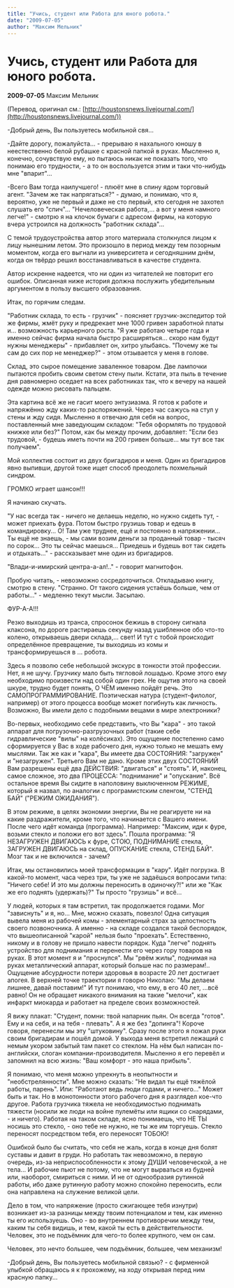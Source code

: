 ```yaml
---
title: "Учись, студент или Работа для юного робота."
date: "2009-07-05"
author: "Максим Мельник"
---
```


# Учись, студент или Работа для юного робота.

**2009-07-05** Максим Мельник

(Перевод, оригинал см.: [http://houstonsnews.livejournal.com/](http://houstonsnews.livejournal.com/))

-Добрый день, Вы пользуетесь мобильной свя...

-Дайте дорогу, пожалуйста... - прерываю я нахального юношу в неестественно белой рубашке с красной папкой в руках. Мысленно я, конечно, сочувствую ему, но пытаюсь никак не показать того, что понимаю его трудности, - а то он воспользуется этим и таки что-нибудь мне "впарит"...

-Всего Вам тогда наилучшего! - плюёт мне в спину ядом торговый агент. "Зачем же так напрягаться?" - думаю, и понимаю, что я, вероятно, уже не первый и даже не сто первый, кто сегодня не захотел слушать его "спич"... "Нечеловеческая работа,... а вот у меня намного легче!" - смотрю я на клочок бумаги с адресом фирмы, на которую вчера устроился на должность "работник склада"...

С темой трудоустройства автор этого материала столкнулся лицом к лицу нынешним летом. Это произошло в период между тем позорным моментом, когда его выгнали из университета и сегодняшним днём, когда он твёрдо решил восстанавливаться в качестве студента.

Автор искренне надеется, что ни один из читателей не повторит его ошибок. Описанная ниже история должна послужить убедительным аргументом в пользу высшего образования.

Итак, по горячим следам.

"Работник склада, то есть - грузчик" - поясняет грузчик-экспедитор той же фирмы, жмёт руку и предрекает мне 1000 гривен заработной платы и... возможность карьерного роста. "Я уже работаю четыре года и именно сейчас фирма начала быстро расширяться... скоро нам будут нужны менеджеры" - прибавляет он, хитро улыбаясь. "Почему же ты сам до сих пор не менеджер?" - этом отзывается у меня в голове.

Склад, это сырое помещение заваленное товаром. Две лампочки пытаются пробить своим светом стену пыли. Кстати, эта пыль в течение дня равномерно оседает на всех работниках так, что к вечеру на нашей одежде можно рисовать пальцем.

Эта картина всё же не гасит моего энтузиазма. Я готов к работе и напряжённо жду каких-то распоряжений. Через час сажусь на стул у стены и жду сидя. Мысленно я отвечаю для себя на вопрос, поставленный мне заведующим складом: "Тебя оформлять по трудовой книжке или без?" Потом, как бы между прочим, добавляет: "Если без трудовой, - будешь иметь почти на 200 гривен больше... мы тут все так получаем".

Мой коллектив состоит из двух бригадиров и меня. Один из бригадиров явно выпивши, другой тоже ищет способ преодолеть похмельный синдром.

ГРОМКО играет шансон!!!

Я начинаю скучать.

"У нас всегда так - ничего не делаешь неделю, но нужно сидеть тут, - может приехать фура. Потом быстро грузишь товар и едешь в командировку... О! Там уже труднее, ещё и постоянно в напряжении... Ты ещё не знаешь, - мы сами возим деньги за проданный товар - тысяч по сорок... Это ты сейчас маешься... Приедешь и будешь вот так сидеть и отдыхать..." - рассказывает мне один из бригадиров.

"Влади-и-имирский центра-а-ал!.." - говорит магнитофон.

Пробую читать, - невозможно сосредоточиться. Откладываю книгу, смотрю в стену. "Странно. От такого сидения устаёшь больше, чем от работы..." - медленно текут мысли. Засыпаю.

ФУР-А-А!!!

Резко выходишь из транса, спросонок бежишь в сторону сигнала клаксона, по дороге растираешь секунду назад ушибленное обо что-то колено, открываешь двери склада,... свет! И тут с тобой происходит определённое превращение, ты выходишь из комы и трансформируешься в ... робота.

Здесь я позволю себе небольшой экскурс в тонкости этой профессии. Нет, я не шучу. Грузчику мало быть тягловой лошадью. Кроме этого ему необходимо произвести над собой один грех. Не ощутив этого на своей шкуре, трудно будет понять, О ЧЁМ именно пойдёт речь. Это САМОПРОГРАММИРОВАНИЕ. Поэтическая натура (студент-филолог, например) от этого процесса вообще может погибнуть как личность. Возможно, Вы имели дело с подобными вещами в мире электроники?

Во-первых, необходимо себе представить, что Вы "кара" - это такой аппарат для погрузочно-разгрузочных работ (такие себе гидравлические "вилы" на колёсиках). Это ощущение постепенно само сформируется у Вас в ходе рабочего дня, нужно только не мешать ему мыслями. Так же как и "кара", Вы имеете два СОСТОЯНИЯ: "загружен" и "незагружен". Третьего Вам не дано. Кроме этих двух СОСТОЯНИЙ Вам разрешены ещё два ДЕЙСТВИЯ: "двигаться" и "стоять". И, наконец, самое сложное, это два ПРОЦЕССА: "поднимание" и "опускание". Всё остальное время Вы сидите в наполовину выключенном РЕЖИМЕ, который я назвал, по аналогии с програмистским сленгом, "СТЕНД БАЙ" ("РЕЖИМ ОЖИДАНИЯ").

В этом режиме, в целях экономии энергии, Вы не реагируете ни на какие раздражители, кроме того, что начинается с Вашего имени. После чего идёт команда (программа). Например: "Максим, иди к фуре, возьми стекло и положи его вот здесь". Пошла программа: "Я НЕЗАГРУЖЕН ДВИГАЮСЬ к фуре, СТОЮ, ПОДНИМАНИЕ стекла, ЗАГРУЖЕН ДВИГАЮСЬ на склад, ОПУСКАНИЕ стекла, СТЕНД БАЙ". Мозг так и не включился - зачем?

Итак, мы остановились моей трансформации в "кару". Идёт погрузка. В какой-то момент, часа через три, ты уже не задаёшься вопросами типа: "Ничего себе! И это мы должны переносить в одиночку?!" или же "Как же его поднять (удержать)?" Ты просто "грузишь" и всё...

У людей, которых я там встретил, так продолжается годами. Мог "зависнуть" и я, но... Мне, можно сказать, повезло! Одна ситуация вывела меня из рабочей комы - элементарный страх за целостность своего позвоночника. А именно - на складе создался такой беспорядок, что вышеописанной "карой" нельзя было "проехать". Естественно, никому и в голову не пришло навести порядок. Куда "легче" поднять устройство для поднимания и перенести его через гору товаров на руках. В этот момент я и "проснулся". Мы "рвём жилы", поднимая на руках металлический аппарат, который больше нас по размерам!.. Ощущение абсурдности потери здоровья в возрасте 20 лет достигает апогея. В верхней точке траектории я говорю Николаю: "Мы делаем лишнее, давай поставим!" И тут понимаю, что ему, в его 40 лет, ...всё равно! Он не обращает никакого внимания на такие "мелочи", как инфаркт миокарда и работает на пределе своих возможностей.

Я вижу плакат: "Студент, помни: твой напарник пьян. Он всегда "готов". Ему и на себя, и на тебя - плевать". А я же без "допинга"! Короче говоря, перенесли мы эту "штуковину". Сразу после этого я пожал руки своим бригадирам и пошёл домой. У выхода меня встретил лежащий с немым укором забытый там пакет со стеклом. На нём был написан по-английски, слоган компании-производителя. Мысленно я его перевёл и запомнил на всю жизнь: "Ваш комфорт - это наша прибыль".

Я понимаю, что меня можно упрекнуть в неопытности и "необстрелянности". Мне можно сказать: "Не видал ты ещё тяжёлой работы, парень". Или: "Работают ведь люди годами, и ничего..." Может быть и так. Но в монотонности этого рабочего дня я разглядел кое-что другое. Работа грузчика тяжела не необходимостью поднимать тяжести (носили же люди на войне пулемёты или ящики со снарядами, - и ничего). Работая на таком складе, ясно понимаешь, что НЕ ТЫ носишь это стекло, - оно тебе не нужно, не ты же им торгуешь. Стекло переносят посредством тебя, его переносят ТОБОЮ!

Ошибкой было бы считать, что себя не жаль, когда в конце дня болят суставы и давит в груди. Но работать так невозможно, в первую очередь, из-за неприспособленности к этому ДУШИ человеческой, а не тела... И рабочие пьют не потому, что не могут вырваться из будней или, наоборот, смириться с ними. И не от однообразия рутинной работы, ибо даже рутинную работу можно спокойно переносить, если она направлена на служение великой цели.

Дело в том, что напряжение (просто сжигающее тебя изнутри) возникает из-за разницы между твоим потенциалом и тем, как именно ты его используешь. Оно - во внутреннем противоречии между тем, каким ты себя видишь, и тем, какой ты есть в действительности. Человек, это не подъёмник для чего-то более крупного, чем он сам.

Человек, это нечто большее, чем подъёмник, большее, чем механизм!

-Добрый день, Вы пользуетесь мобильной связью? - с фирменной улыбкой обращаюсь я к прохожему, на ходу открывая перед ним красную папку...